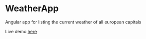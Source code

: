 # WeatherApp

Angular app for listing the current weather of all european capitals

Live demo [here](http://known-thread.surge.sh/)
